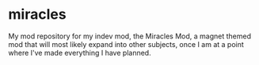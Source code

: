 miracles
========

My mod repository for my indev mod, the Miracles Mod, a magnet themed mod that will most likely expand into other subjects, once I am at a point where I've made everything I have planned.
